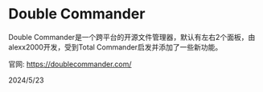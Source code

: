 # Double Commander

Double Commander是一个跨平台的开源文件管理器，默认有左右2个面板，由alexx2000开发，受到Total Commander启发并添加了一些新功能。  

官网: https://doublecommander.com/  


2024/5/23  

